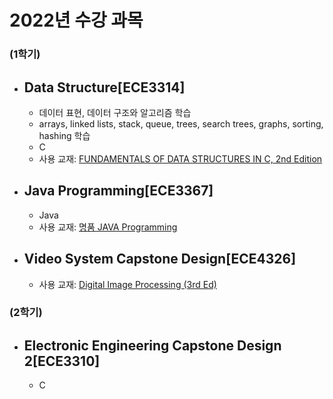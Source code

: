 # 2022년 수강 과목
### (1학기)
- Data Structure[ECE3314]
  - 
  - 데이터 표현, 데이터 구조와 알고리즘 학습
  - arrays, linked lists, stack, queue, trees, search trees, graphs, sorting, hashing 학습
  - C
  - 사용 교재: [FUNDAMENTALS OF DATA STRUCTURES IN C, 2nd Edition](https://product.kyobobook.co.kr/detail/S000001086501)

- Java Programming[ECE3367]
  -
  - Java
  - 사용 교재: [명품 JAVA Programming](https://product.kyobobook.co.kr/detail/S000001076326)

- Video System Capstone Design[ECE4326]
  - 
  - 사용 교재: [Digital Image Processing (3rd Ed)](https://product.kyobobook.co.kr/detail/S000002272758)



### (2학기)
- Electronic Engineering Capstone Design 2[ECE3310]
  -
  - C
